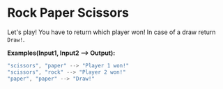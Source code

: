 # Rock Paper Scissors
Let's play! You have to return which player won! In case of a draw return ``Draw!``.

**Examples(Input1, Input2 --> Output):**
```JavaScript
"scissors", "paper" --> "Player 1 won!"
"scissors", "rock" --> "Player 2 won!"
"paper", "paper" --> "Draw!"
```
